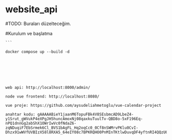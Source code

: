 # website_api

#TODO: Buraları düzelteceğim.

#Kurulum ve başlatma

````
```

docker compose up --build -d


````
```





web api: http://localhost:8000/admin/

node vue frontend: http://localhost:8080/

vue proje: https://github.com/aysudeliahmetoglu/vue-calendar-project

anahtar kodu: gAAAAABieY1jaanM6TopuFBk4V8SEsbmcAD9LbeZ4-y1Srut_gWVukP4eXPgJH5huncAmoxNj08qaxkuTuulTv-QBD8o-5xF196Eq-nPQ1dnnGg2abShX1OWrIwVc0fNdaZ6-zqNDuqiF7EbSrmek6Cl_BVS1bAgFL_Hq2oqCc0_0Cf8nSWMrvPKlu0CvI-Dhzx91wWVfUVBIzX58l8RXA5_64eIY08c7BPKRQHO0PnMInTKtlwDuvqDF4yftnRI4QQzU05zegs6
